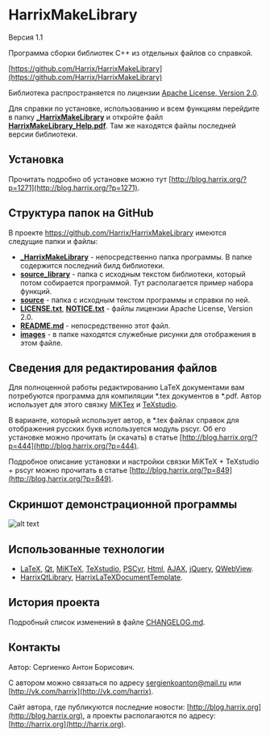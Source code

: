 HarrixMakeLibrary
=================

Версия 1.1

Программа сборки библиотек C++ из отдельных файлов со справкой.

[https://github.com/Harrix/HarrixMakeLibrary](https://github.com/Harrix/HarrixMakeLibrary)

Библиотека распространяется по лицензии [Apache License, Version 2.0](https://github.com/Harrix/HarrixMakeLibrary/blob/master/LICENSE.txt).

Для справки по установке, использованию и всем функциям перейдите в папку [**_HarrixMakeLibrary**](https://github.com/Harrix/HarrixMakeLibrary/blob/master/_HarrixMakeLibrary) и откройте файл [**HarrixMakeLibrary_Help.pdf**](https://github.com/Harrix/HarrixMakeLibrary/blob/master/_library/HarrixMakeLibrary_Help.pdf). Там же находятся файлы последней версии библиотеки.

Установка
---------

Прочитать подробно об установке можно тут [http://blog.harrix.org/?p=1271](http://blog.harrix.org/?p=1271).

Структура папок на GitHub
-------------------------

В проекте https://github.com/Harrix/HarrixMakeLibrary имеются следущие папки и файлы:

 * [**_HarrixMakeLibrary**](https://github.com/Harrix/HarrixMakeLibrary/blob/master/_HarrixMakeLibrary) - непосредственно папка программы. В папке содержится последний билд библиотеки.
 * [**source_library**](https://github.com/Harrix/HarrixMakeLibrary/blob/master/source_library) - папка с исходным текстом библиотеки, который потом собирается программой. Тут располагается пример набора функций.
 * [**source**](https://github.com/Harrix/HarrixMakeLibrary/blob/master/source_make) - папка с исходным текстом программы и справки по ней.
 * [**LICENSE.txt**](https://github.com/Harrix/HarrixMakeLibrary/blob/master/LICENSE.txt), [**NOTICE.txt**](https://github.com/Harrix/HarrixMakeLibrary/blob/master/NOTICE.txt) - файлы лицензии Apache License, Version 2.0.
 * [**README.md**](https://github.com/Harrix/HarrixMakeLibrary/blob/master/README.md) - непосредственно этот файл.
 * [**images**](https://github.com/Harrix/HarrixMakeLibrary/blob/master/images) - в папке находятся служебные рисунки для отображения в этом файле.
 
Сведения для редактирования файлов
----------------------------------

Для полноценной работы редактированию LaTeX документами вам потребуются программа для компиляции \*.tex документов в \*.pdf. Автор использует для этого связку [MiKTex](http://www.miktex.org/) и [TeXstudio](http://texstudio.sourceforge.net/). 

В варианте, который использует автор, в \*.tex файлах справок для отображения русских букв используется модуль pscyr. Об его установке можно прочитать (и скачать) в статье [http://blog.harrix.org/?p=444](http://blog.harrix.org/?p=444).

Подробное описание установки и настройки связки MiKTeX + TeXstudio + pscyr можно прочитать в статье [http://blog.harrix.org/?p=849](http://blog.harrix.org/?p=849).

Скриншот демонстрационной программы
------------------------------------

![alt text](https://raw.github.com/Harrix/HarrixMakeLibrary/master/images/demo.png "Пример работы программы демонстрации")

Использованные технологии
-------------------------

- [LaTeX](http://ru.wikipedia.org/wiki/LaTeX), [Qt](http://qt-project.org/), [MiKTeX](http://miktex.org/), [TeXstudio](http://texstudio.sourceforge.net/), [PSCyr]([http://blog.harrix.org/?p=444](http://blog.harrix.org/?p=444)), [Html](http://ru.wikipedia.org/wiki/HTML), [AJAX](http://ru.wikipedia.org/wiki/AJAX), [jQuery](http://jquery.com/), [QWebView](http://qt-project.org/doc/qt-5/qwebview.html).
- [HarrixQtLibrary](https://github.com/Harrix/HarrixQtLibrary), [HarrixLaTeXDocumentTemplate](https://github.com/Harrix/HarrixLaTeXDocumentTemplate).
 
История проекта
---------------

Подробный список изменений в файле [CHANGELOG.md](https://github.com/Harrix/HarrixMakeLibrary/blob/master/CHANGELOG.md).

Контакты
--------

Автор: Сергиенко Антон Борисович.

С автором можно связаться по адресу [sergienkoanton@mail.ru](mailto:sergienkoanton@mail.ru) или  [http://vk.com/harrix](http://vk.com/harrix).

Сайт автора, где публикуются последние новости: [http://blog.harrix.org](http://blog.harrix.org), а проекты располагаются по адресу: [http://harrix.org](http://harrix.org).
